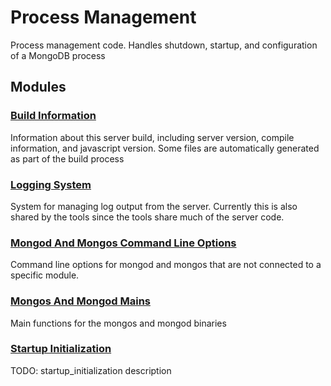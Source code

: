 # Process Management

Process management code.  Handles shutdown, startup, and configuration of a MongoDB process

## Modules

### [Build Information](build\_information)
Information about this server build, including server version, compile information, and javascript version.  Some files are automatically generated as part of the build process

### [Logging System](logging\_system)
System for managing log output from the server.  Currently this is also shared by the tools since the tools share much of the server code.

### [Mongod And Mongos Command Line Options](mongod\_and\_mongos\_command\_line\_options)
Command line options for mongod and mongos that are not connected to a specific module.

### [Mongos And Mongod Mains](mongos\_and\_mongod\_mains)
Main functions for the mongos and mongod binaries

### [Startup Initialization](startup\_initialization)
TODO: startup\_initialization description

